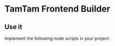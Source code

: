# TamTam Frontend Builder

## Use it
Implement the following node scripts in your project:

```

```
